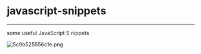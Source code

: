 # javascript-snippets

----
some useful JavaScript S nippets

![5c9b525556c1e.png](https://i.loli.net/2019/03/27/5c9b525556c1e.png)
